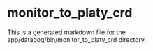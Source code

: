 # monitor_to_platy_crd
This is a generated markdown file for the app/datadog/bin/monitor_to_platy_crd directory.

